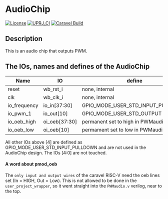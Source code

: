 # AudioChip

[![License](https://img.shields.io/badge/License-Apache%202.0-blue.svg)](https://opensource.org/licenses/Apache-2.0) [![UPRJ_CI](https://github.com/efabless/caravel_project_example/actions/workflows/user_project_ci.yml/badge.svg)](https://github.com/efabless/caravel_project_example/actions/workflows/user_project_ci.yml) [![Caravel Build](https://github.com/efabless/caravel_project_example/actions/workflows/caravel_build.yml/badge.svg)](https://github.com/efabless/caravel_project_example/actions/workflows/caravel_build.yml)

## Description

This is an audio chip that outputs PWM.

## The IOs, names and defines of the AudioChip

| Name              | IO            | define        |
| ----------------- | ------------- | -----------   |
| reset             | wb_rst_i      | none, internal |
| clk               | wb_clk_i      | none, internal |
| io_frequency      | io_in[37:30]  | GPIO_MODE_USER_STD_INPUT_PULLDOWN |
| io_pwm_1	        | io_out[10]    | GPIO_MODE_USER_STD_OUTPUT |
| io_oeb_high       | oi_oeb[37:30] | permanent set to high in PWMaudio.v | 
| io_oeb_low        | oi_oeb[10] | permament set to low in PWMaudio.v | 

All other IOs above [4] are defined as GPIO_MODE_USER_STD_INPUT_PULLDOWN and are not used in the AudioChip design. The IOs [4:0] are not touched.

#### A word about pmod_oeb
The ```only input and output wires``` of the caravel RISC-V need the oeb lines set (In = HIGH, Out = Low). This is not allowed to be done in the ```user_project_wrapper```, so it went straight into the ```PWMaudio.v``` verilog, near to the top.
